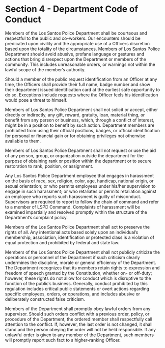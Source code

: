 # Section 4 - Department Code of Conduct

Members of the Los Santos Police Department shall be courteous and respectful to the public and co-workers. Our encounters should be predicated upon civility and the appropriate use of a Officers discretion based upon the totality of the circumstances. Members of Los Santos Police Department should avoid abusive, profane language or gestures and actions that bring disrespect upon the Department or members of the community. This includes unreasonable orders, or warnings not within the lawful scope of the member’s authority.

Should a member of the public request identification from an Officer at any time, the Officers shall provide their full name, badge number and show their department issued identification card at the earliest safe opportunity to do so. Exceptions include requests where the Officer feels his identification would pose a threat to himself.

Members of Los Santos Police Department shall not solicit or accept, either directly or indirectly, any gift, reward, gratuity, loan, material thing, or benefit from any person or business, which, through a conflict of interest, might be in a position to benefit by such action. Department members are prohibited from using their official positions, badges, or official identification for personal or financial gain or for obtaining privileges not otherwise available to them.

Members of Los Santos Police Department shall not request or use the aid of any person, group, or organization outside the department for the purpose of obtaining rank or position within the department or to secure restoration to rank, position, or assignment.

Any Los Santos Police Department employee that engages in harassment on the basis of race, sex, religion, color, age, handicap, national origin, or sexual orientation; or who permits employees under his/her supervision to engage in such harassment; or who retaliates or permits retaliation against an employee who reports such harassment is guilty of misconduct. Supervisors are required to report to follow the chain of command and refer to a member of LSPD Command. Complaints of harassment will be examined impartially and resolved promptly within the structure of the Department’s complaint policy.

Members of the Los Santos Police Department shall act to preserve the rights of all. Any intentional acts based solely upon an individual’s membership, association, identification or protected class is a violation of equal protection and prohibited by federal and state law.

Members of the Los Santos Police Department shall not publicly criticize the operations or personnel of the Department if such criticism clearly undermines the discipline, morale or general efficiency of the Department. The Department recognizes that its members retain rights to expression and freedom of speech granted by the Constitution, whether on- or off-duty; however, these rights do not allow for conduct which is disruptive to the function of the public’s business. Generally, conduct prohibited by this regulation includes critical public statements or overt actions regarding specific employees, orders, or operations, and includes abusive or deliberately constructed false criticism.

Members of the Department shall promptly obey lawful orders from any supervisor. Should such orders conflict with a previous order, policy, or procedure of the Department, the ordered member shall respectfully call attention to the conflict. If, however, the last order is not changed, it shall stand and the person obeying the order will not be held responsible. If any unlawful order is given to any member of the Department, such members will promptly report such fact to a higher-ranking Officer.
